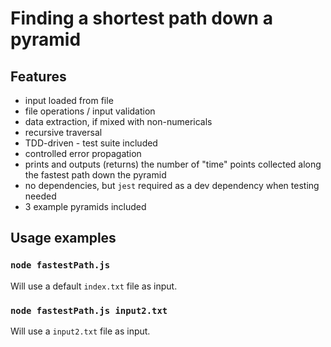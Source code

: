 # Finding a shortest path down a pyramid

## Features
- input loaded from file
- file operations / input validation
- data extraction, if mixed with non-numericals
- recursive traversal
- TDD-driven - test suite included
- controlled error propagation
- prints and outputs (returns) the number of "time" points collected along the fastest path down the pyramid
- no dependencies, but `jest` required as a dev dependency when testing needed
- 3 example pyramids included

## Usage examples

### `node fastestPath.js`
Will use a default `index.txt` file as input.

### `node fastestPath.js input2.txt`
Will use a `input2.txt` file as input.
